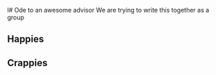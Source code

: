l# Ode to an awesome advisor
We are trying to write this together as a group


## Happies


## Crappies


